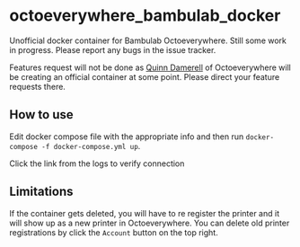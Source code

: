# octoeverywhere_bambulab_docker

Unofficial docker container for Bambulab Octoeverywhere. Still some work in progress. Please report any bugs in the issue tracker. 

Features request will not be done as [Quinn Damerell](https://github.com/QuinnDamerell) of Octoeverywhere will be creating an official container at some point. Please direct your feature requests there. 

## How to use
Edit docker compose file with the appropriate info and then run `docker-compose -f docker-compose.yml up`.

Click the link from the logs to verify connection

## Limitations
If the container gets deleted, you will have to re register the printer and it will show up as a new printer in Octoeverywhere. You can delete old printer registrations by click the `Account` button on the top right.
